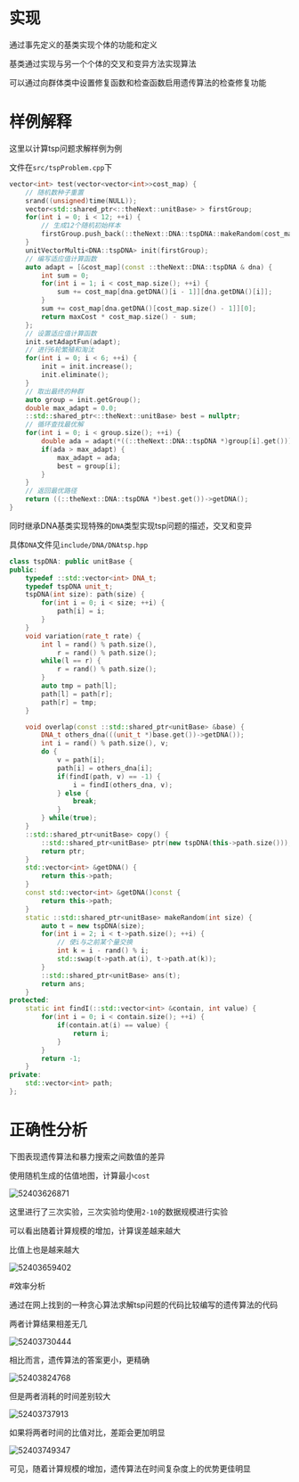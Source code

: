 # 实现

通过事先定义的基类实现个体的功能和定义

基类通过实现与另一个个体的交叉和变异方法实现算法

可以通过向群体类中设置修复函数和检查函数启用遗传算法的检查修复功能

# 样例解释

这里以计算tsp问题求解样例为例

文件在`src/tspProblem.cpp`下

```c++
vector<int> test(vector<vector<int>>cost_map) {
    // 随机数种子重置
    srand((unsigned)time(NULL));
    vector<std::shared_ptr<::theNext::unitBase> > firstGroup;
    for(int i = 0; i < 12; ++i) {
        // 生成12个随机初始样本
        firstGroup.push_back(::theNext::DNA::tspDNA::makeRandom(cost_map.size()));
    }
    unitVectorMulti<DNA::tspDNA> init(firstGroup);
    // 编写适应值计算函数
    auto adapt = [&cost_map](const ::theNext::DNA::tspDNA & dna) {
        int sum = 0;
        for(int i = 1; i < cost_map.size(); ++i) {
            sum += cost_map[dna.getDNA()[i - 1]][dna.getDNA()[i]];
        }
        sum += cost_map[dna.getDNA()[cost_map.size() - 1]][0];
        return maxCost * cost_map.size() - sum;
    };
    // 设置适应值计算函数
    init.setAdaptFun(adapt);
    // 进行6轮繁殖和淘汰
    for(int i = 0; i < 6; ++i) {
        init = init.increase();
        init.eliminate();
    }
    // 取出最终的种群
    auto group = init.getGroup();
    double max_adapt = 0.0;
    ::std::shared_ptr<::theNext::unitBase> best = nullptr;
    // 循环查找最优解
    for(int i = 0; i < group.size(); ++i) {
        double ada = adapt(*((::theNext::DNA::tspDNA *)group[i].get()));
        if(ada > max_adapt) {
            max_adapt = ada;
            best = group[i];
        }
    }
    // 返回最优路径
    return ((::theNext::DNA::tspDNA *)best.get())->getDNA();
}
```

同时继承DNA基类实现特殊的`DNA`类型实现tsp问题的描述，交叉和变异

具体`DNA`文件见`include/DNA/DNAtsp.hpp`

```c++
class tspDNA: public unitBase {
public:
    typedef ::std::vector<int> DNA_t;
    typedef tspDNA unit_t;
    tspDNA(int size): path(size) {
        for(int i = 0; i < size; ++i) {
            path[i] = i;
        }
    }
    void variation(rate_t rate) {
        int l = rand() % path.size(),
            r = rand() % path.size();
        while(l == r) {
            r = rand() % path.size();
        }
        auto tmp = path[l];
        path[l] = path[r];
        path[r] = tmp;
    }

    void overlap(const ::std::shared_ptr<unitBase> &base) {
        DNA_t others_dna(((unit_t *)base.get())->getDNA());
        int i = rand() % path.size(), v;
        do {
            v = path[i];
            path[i] = others_dna[i];
            if(findI(path, v) == -1) {
                i = findI(others_dna, v);
            } else {
                break;
            }
        } while(true);
    }
    ::std::shared_ptr<unitBase> copy() {
        ::std::shared_ptr<unitBase> ptr(new tspDNA(this->path.size()));
        return ptr;
    }
    std::vector<int> &getDNA() {
        return this->path;
    }
    const std::vector<int> &getDNA()const {
        return this->path;
    }
    static ::std::shared_ptr<unitBase> makeRandom(int size) {
        auto t = new tspDNA(size);
        for(int i = 2; i < t->path.size(); ++i) {
            // 使i与之前某个量交换
            int k = i - rand() % i;
            std::swap(t->path.at(i), t->path.at(k));
        }
        ::std::shared_ptr<unitBase> ans(t);
        return ans;
    }
protected:
    static int findI(::std::vector<int> &contain, int value) {
        for(int i = 0; i < contain.size(); ++i) {
            if(contain.at(i) == value) {
                return i;
            }
        }
        return -1;
    }
private:
    std::vector<int> path;
};
```

# 正确性分析

下图表现遗传算法和暴力搜索之间数值的差异

使用随机生成的估值地图，计算最小`cost`

![52403626871](report.assets/1524036268719.png)

这里进行了三次实验，三次实验均使用`2-10`的数据规模进行实验

可以看出随着计算规模的增加，计算误差越来越大

比值上也是越来越大

![52403659402](report.assets/1524036594022.png)

#效率分析

通过在网上找到的一种贪心算法求解tsp问题的代码比较编写的遗传算法的代码

两者计算结果相差无几

![52403730444](report.assets/1524037304449.png)

相比而言，遗传算法的答案更小，更精确

![52403824768](report.assets/1524038247680.png)

但是两者消耗的时间差别较大

![52403737913](report.assets/1524037379136.png)

如果将两者时间的比值对比，差距会更加明显

![52403749347](report.assets/1524037493471.png)

可见，随着计算规模的增加，遗传算法在时间复杂度上的优势更佳明显